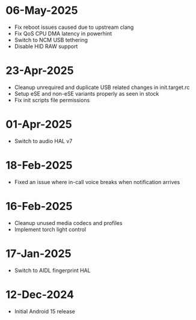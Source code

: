 # 06-May-2025
- Fix reboot issues caused due to upstream clang
- Fix QoS CPU DMA latency in powerhint
- Switch to NCM USB tethering
- Disable HID RAW support

# 23-Apr-2025
- Cleanup unrequired and duplicate USB related changes in init.target.rc
- Setup eSE and non-eSE variants properly as seen in stock
- Fix init scripts file permissions

# 01-Apr-2025
- Switch to audio HAL v7

# 18-Feb-2025
- Fixed an issue where in-call voice breaks when notification arrives

# 16-Feb-2025
- Cleanup unused media codecs and profiles
- Implement torch light control

# 17-Jan-2025
- Switch to AIDL fingerprint HAL

# 12-Dec-2024
- Initial Android 15 release
